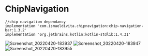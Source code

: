 # ChipNavigation


    //chip navigation dependancy
    implementation 'com.ismaeldivita.chipnavigation:chip-navigation-bar:1.3.2'
    implementation 'org.jetbrains.kotlin:kotlin-stdlib:1.4.31'

![Screenshot_20220420-183937](https://user-images.githubusercontent.com/42431637/164238838-e7c4cf58-c8fd-43c1-9741-0db6242690c5.png)
![Screenshot_20220420-183947](https://user-images.githubusercontent.com/42431637/164238851-0802661e-7869-4031-b6b7-5086722128e2.png)
![Screenshot_20220420-183955](https://user-images.githubusercontent.com/42431637/164238867-27e8ec97-fa86-42c1-a249-484cc0d04fb6.png)

